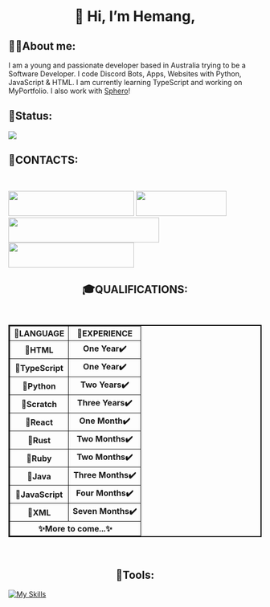 <h1 align = "center">👋 Hi, I’m Hemang,</h1> 

<h2>👨‍💻About me:</h2>
I am a young and passionate developer based in Australia trying to be a Software Developer. I code Discord Bots, Apps, Websites with Python, JavaScript & HTML. I am currently learning TypeScript and working on MyPortfolio. I also work with <a href = 'https://sphero.com'>Sphero</a>!

<h2>🗽Status: </h2>
<img src = "https://discord.c99.nl/widget/theme-1/1018816958587748383.png">

<h2>🚠CONTACTS: </h2>
<br>
<p>
<a href = "https://twitter.com/ZemerikY"><img src = "https://cdn.discordapp.com/attachments/1062477574841831594/1159031014241353800/Screenshot_492.png?ex=651e673f&is=651d15bf&hm=92cb0dc16b36ba36976cf7495a96b4796989689084f9ee6ecee1e2ce33ecc4eb&" style = "width:250px;height:50px"></a>  
<a href = "https://discord.com/users/1018816958587748383"><img src = "https://cdn.discordapp.com/attachments/1062477574841831594/1159031014534938644/Screenshot_493.png?ex=651e673f&is=651d15bf&hm=b13e508fdc272cf3b7711d1d767f79f80940e5673a699601ecef18786f0b152e&" style = "width:180px;height:50px"</a> 
<a href = "mailto: zemerikY@gmail.com"><img src = "https://cdn.discordapp.com/attachments/1062477574841831594/1159031014891458602/Screenshot_494.png?ex=651e673f&is=651d15bf&hm=de950495a111592b4c9331f0bb23d078a2e427557574dcfbbe467fa8ee7d2df3&" style = "width:300px;height:50px"></a>
<a href = "https://www.snapchat.com/add/zemerik69"><img src = "https://cdn.discordapp.com/attachments/1062477574841831594/1159031015134740500/Screenshot_495.png?ex=651e673f&is=651d15bf&hm=2fd7dc3871f02796c0ad40e4c6b13ccece3ac38db9f9fb2f83390df4048d82f5&" style = "width:250px;height:50px"></a></a>

<h2 align = "center">🎓QUALIFICATIONS: </h2>
<br>

<center><table align = "center" border = "2" bordercolor = "#000000" cellpadding = "2">
  <tbody>
      <th>📜LANGUAGE</th>
      <th>🔢EXPERIENCE</th>
    </tr>
    <tr>
      <th>💯HTML</th>
      <th>One Year✔️</th>
    </tr>
    <tr>
      <th>💯TypeScript</th>
      <th>One Year✔️</th>
    </tr>
    <tr>
      <th>💯Python</th>
      <th>Two Years✔️</th>
    </tr>
    <tr>
      <th>💯Scratch</th>
      <th>Three Years✔️</th>
    </tr>
    <tr>
      <th>💯React</th>
      <th>One Month✔️</th>
    </tr>
    <tr>
      <th>💯Rust</th>
      <th>Two Months✔️</th>
    </tr>
    <tr>
      <th>💯Ruby</th>
      <th>Two Months✔️</th>
    </tr>
    <tr>
      <th>💯Java</th>
      <th>Three Months✔️</th>
    </tr>
    <tr>
      <th>💯JavaScript</th>
      <th>Four Months✔️</th>
    </tr>
    <tr>
      <th>💯XML</th>
      <th>Seven Months✔️</th>
    <tr>
      <th colspan = "2">✨More to come...✨</th>
    </tr>
  </tbody>
</table></center>

<br>
  
<h2  align = "center">🔧Tools: </h2>

[![My Skills](https://skillicons.dev/icons?i=ae,aiscript,blender,bootstrap,bsd,crystal,cassandra,clojure,cloudflare,cmake,codepen,coffeescript,css,d3,dart,deno,devto,discord,bots,django,docker,dotnet,dynamodb,eclipse,electron,elixir,emacs,ember,emotion,express,fastapi,fediverse,figma,firebase,flask,flutter,forth,fortran,gamemakerstudio,gatsby,gcp,git,github,githubactions,gitlab,gherkin,go,gradle,godot,grafana,graphql,gtk,gulp,haskell,haxe,haxeflixel,heroku,hibernate,html,css,idea,ai,instagram,ipfs,java,js,jenkins,jest,jquery,kafka,kotlin,ktor,kubernetes,laravel,latex,linkedin,linux,lit,lua,md,mastodon,materialui,matlab,maven,misskey,mongodb,mysql,neovim,nestjs,netlify,nextjs,nginx,nim,nodejs,nuxtjs,ocaml,octave,openshift,openstack,perl,ps,php,plan9,planetscale,postgres,postman,powershell,pr,prisma,processing,prometheus,pug,py,pytorch,qt,r,rabbitmq,rails,raspberrypi,react,reactivex,redis,redux,regex,remix,replit,rocket,rollupjs,ros,ruby,rust,sass,spring,sqlite,stackoverflow,styledcomponents,supabase,scala,selenium,sentry,sequelize,sketchup,solidity,solidjs,svelte,svg,swift,symfony,tailwind,tauri,tensorflow,threejs,twitter,ts,unity,unreal,v,vala,vercel,vim,visualstudio,vite,vscode,vue,wasm,webflow,webpack,windicss,wordpress,workers,xd,zig&perline=25)](https://github.com/Zemerik)

<!---
Zemerik/Zemerik is a ✨ special ✨ repository because its `README.md` (this file) appears on your GitHub profile.
You can click the Preview link to take a look at your changes.
--->
